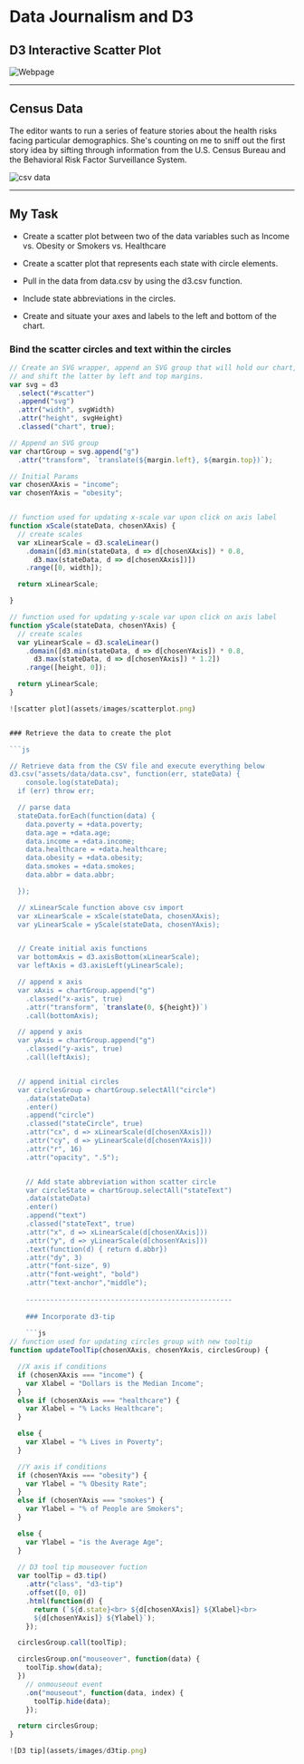 # Data Journalism and D3

## D3 Interactive Scatter Plot

![Webpage](assets/images/webpage.png)

--------------------------------------------------------------------------

## Census Data

The editor wants to run a series of feature stories about the health risks facing particular demographics. She's counting on me to sniff out the first story idea by sifting through information from the U.S. Census Bureau and the Behavioral Risk Factor Surveillance System.

![csv data](assets/images/data.png)

--------------------------------------------------------------------------

## My Task

* Create a scatter plot between two of the data variables such as Income vs. Obesity or Smokers vs. Healthcare
* Create a scatter plot that represents each state with circle elements.

* Pull in the data from data.csv by using the d3.csv function.

* Include state abbreviations in the circles.

* Create and situate your axes and labels to the left and bottom of the chart.

### Bind the scatter circles and text within the circles

```js
// Create an SVG wrapper, append an SVG group that will hold our chart,
// and shift the latter by left and top margins.
var svg = d3
  .select("#scatter")
  .append("svg")
  .attr("width", svgWidth)
  .attr("height", svgHeight)
  .classed("chart", true);

// Append an SVG group
var chartGroup = svg.append("g")
  .attr("transform", `translate(${margin.left}, ${margin.top})`);

// Initial Params
var chosenXAxis = "income";
var chosenYAxis = "obesity";


// function used for updating x-scale var upon click on axis label
function xScale(stateData, chosenXAxis) {
  // create scales
  var xLinearScale = d3.scaleLinear()
    .domain([d3.min(stateData, d => d[chosenXAxis]) * 0.8,
      d3.max(stateData, d => d[chosenXAxis])])
    .range([0, width]);

  return xLinearScale;

}

// function used for updating y-scale var upon click on axis label
function yScale(stateData, chosenYAxis) {
  // create scales
  var yLinearScale = d3.scaleLinear()
    .domain([d3.min(stateData, d => d[chosenYAxis]) * 0.8,
      d3.max(stateData, d => d[chosenYAxis]) * 1.2])
    .range([height, 0]);

  return yLinearScale;
}

![scatter plot](assets/images/scatterplot.png)


### Retrieve the data to create the plot

```js

// Retrieve data from the CSV file and execute everything below
d3.csv("assets/data/data.csv", function(err, stateData) {
    console.log(stateData);
  if (err) throw err;

  // parse data
  stateData.forEach(function(data) {
    data.poverty = +data.poverty;
    data.age = +data.age;
    data.income = +data.income;
    data.healthcare = +data.healthcare;
    data.obesity = +data.obesity;
    data.smokes = +data.smokes;
    data.abbr = data.abbr;

  });

  // xLinearScale function above csv import
  var xLinearScale = xScale(stateData, chosenXAxis);
  var yLinearScale = yScale(stateData, chosenYAxis);


  // Create initial axis functions
  var bottomAxis = d3.axisBottom(xLinearScale);
  var leftAxis = d3.axisLeft(yLinearScale);

  // append x axis
  var xAxis = chartGroup.append("g")
    .classed("x-axis", true)
    .attr("transform", `translate(0, ${height})`)
    .call(bottomAxis);

  // append y axis
  var yAxis = chartGroup.append("g")
    .classed("y-axis", true)
    .call(leftAxis);


  // append initial circles
  var circlesGroup = chartGroup.selectAll("circle")
    .data(stateData)
    .enter()
    .append("circle")
    .classed("stateCircle", true)
    .attr("cx", d => xLinearScale(d[chosenXAxis]))
    .attr("cy", d => yLinearScale(d[chosenYAxis]))
    .attr("r", 16)
    .attr("opacity", ".5");


    // Add state abbreviation withon scatter circle
    var circleState = chartGroup.selectAll("stateText")
    .data(stateData)
    .enter()
    .append("text")
    .classed("stateText", true)
    .attr("x", d => xLinearScale(d[chosenXAxis]))
    .attr("y", d => yLinearScale(d[chosenYAxis]))    
    .text(function(d) { return d.abbr})
    .attr("dy", 3)
    .attr("font-size", 9)
    .attr("font-weight", "bold")
    .attr("text-anchor","middle");
    
    ---------------------------------------------------
    
    ### Incorporate d3-tip
    
    ```js
// function used for updating circles group with new tooltip
function updateToolTip(chosenXAxis, chosenYAxis, circlesGroup) {

  //X axis if conditions  
  if (chosenXAxis === "income") {
    var Xlabel = "Dollars is the Median Income";
  }
  else if (chosenXAxis === "healthcare") {
    var Xlabel = "% Lacks Healthcare";
  }

  else {
    var Xlabel = "% Lives in Poverty";
  }

  //Y axis if conditions  
  if (chosenYAxis === "obesity") {
    var Ylabel = "% Obesity Rate";
  }
  else if (chosenYAxis === "smokes") {
    var Ylabel = "% of People are Smokers";
  }

  else {
    var Ylabel = "is the Average Age";
  }
  
  // D3 tool tip mouseover fuction
  var toolTip = d3.tip()
    .attr("class", "d3-tip")
    .offset([0, 0])
    .html(function(d) {
      return (`${d.state}<br> ${d[chosenXAxis]} ${Xlabel}<br> 
      ${d[chosenYAxis]} ${Ylabel}`);
    });

  circlesGroup.call(toolTip);

  circlesGroup.on("mouseover", function(data) {
    toolTip.show(data);
  })
    // onmouseout event
    .on("mouseout", function(data, index) {
      toolTip.hide(data);
    });

  return circlesGroup;
}

![D3 tip](assets/images/d3tip.png)
